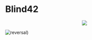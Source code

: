 # Blind42
<div align=center><img src="https://capsule-render.vercel.app/api?type=slice&color=gradient"></div>

![reversal](https://capsule-render.vercel.app/api?type=slice&reversal=true&color=gradient&text=%20asdf%20&height=300&fontSize=100&textBg=true))
